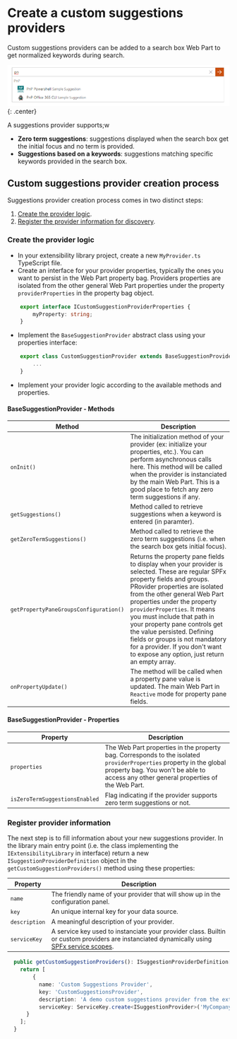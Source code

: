 # Create a custom suggestions providers

Custom suggestions providers can be added to a search box Web Part to get normalized keywords during search.

!["Custom web component"](../../assets/webparts/search_box/suggestions_demo.png){: .center}

A suggestions provider supports;w

- **Zero term suggestions**: suggestions displayed when the search box get the initial focus and no term is provided.
- **Suggestions based on a keywords**: suggestions matching specific keywords provided in the search box.

## Custom suggestions provider creation process

Suggestions provider creation process comes in two distinct steps:

1. [Create the provider logic](#create-the-component-logic-and-sub-components).
2. [Register the provider information for discovery](#register-component-information).

### Create the provider logic

* In your extensibility library project, create a new `MyProvider.ts` TypeScript file.
* Create an interface for your provider properties, typically the ones you want to persist in the Web Part property bag. Providers properties are isolated from the other general Web Part properties under the property `providerProperties` in the property bag object.
```typescript
    export interface ICustomSuggestionProviderProperties {
        myProperty: string;
    }
```

* Implement the `BaseSuggestionProvider` abstract class using your properties interface:
```typescript
    export class CustomSuggestionProvider extends BaseSuggestionProvider<ICustomSuggestionProviderProperties> {
        ...
    }
```

* Implement your provider logic according to the available methods and properties.

#### BaseSuggestionProvider - Methods

| Method | Description |
| --------- | ---------- |
| `onInit()`| The initialization method of your provider (ex: initialize your properties, etc.). You can perform asynchronous calls here. This method will be called when the provider is instanciated by the main Web Part. This is a good place to fetch any zero term suggestions if any.
| `getSuggestions()` | Method called to retrieve suggestions when a keyword is entered (in paramter).
| `getZeroTermSuggestions()` | Method called to retrieve the zero term suggestions (i.e. when the search box gets initial focus).
| `getPropertyPaneGroupsConfiguration()` | Returns the property pane fields to display when your provider is selected. These are regular SPFx property fields and groups. PRovider properties are isolated from the other general Web Part properties under the property `providerProperties`. It means you must include that path in your property pane controls get the value persisted. Defining fields or groups is not mandatory for a provider. If you don't want to expose any option, just return an empty array.
| `onPropertyUpdate()` | The method will be called when a property pane value is updated. The main Web Part in `Reactive` mode for property pane fields.

#### BaseSuggestionProvider - Properties

| Property | Description |
| --------- | ---------- |
| `properties` | The Web Part properties in the property bag. Corresponds to the isolated `providerProperties` property in the global property bag. You won't be able to access any other general properties of the Web Part.
| `isZeroTermSuggestionsEnabled` | Flag indicating if the provider supports zero term suggestions or not.

### Register provider information

The next step is to fill information about your new suggestions provider. In the library main entry point (i.e. the class implementing the `IExtensibilityLibrary` in interface) return a new `ISuggestionProviderDefinition` object in the `getCustomSuggestionProviders()` method using these properties: 

| Property | Description |
| --------- | ---------- |
| `name` | The friendly name of your provider that will show up in the configuration panel.
| `key` | An unique internal key for your data source.
| `description` | A meaningful description of your provider.
| `serviceKey` | A service key used to instanciate your provider class. Builtin or custom providers are instanciated dynamically using [SPFx service scopes](https://docs.microsoft.com/en-us/javascript/api/sp-core-library/servicescope?view=sp-typescript-latest).

```typescript
  public getCustomSuggestionProviders(): ISuggestionProviderDefinition[] {
    return [
        {
          name: 'Custom Suggestions Provider',
          key: 'CustomSuggestionsProvider',
          description: 'A demo custom suggestions provider from the extensibility library',
          serviceKey: ServiceKey.create<ISuggestionProvider>('MyCompany:CustomSuggestionsProvider', CustomSuggestionProvider)
      }
    ];
  }
```
